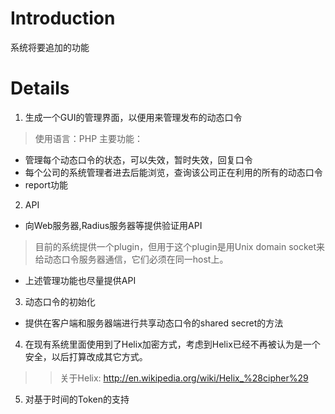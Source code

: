 # Introduction #
系统将要追加的功能


# Details #
1. 生成一个GUI的管理界面，以便用来管理发布的动态口令
> 使用语言：PHP
> 主要功能：
  * 管理每个动态口令的状态，可以失效，暂时失效，回复口令
  * 每个公司的系统管理者进去后能浏览，查询该公司正在利用的所有的动态口令
  * report功能
2. API
  * 向Web服务器,Radius服务器等提供验证用API
> 目前的系统提供一个plugin，但用于这个plugin是用Unix domain socket来给动态口令服务器通信，它们必须在同一host上。
  * 上述管理功能也尽量提供API
3. 动态口令的初始化
  * 提供在客户端和服务器端进行共享动态口令的shared secret的方法
4. 在现有系统里面使用到了Helix加密方式，考虑到Helix已经不再被认为是一个安全，以后打算改成其它方式。
> > 关于Helix: http://en.wikipedia.org/wiki/Helix_%28cipher%29
5. 对基于时间的Token的支持
